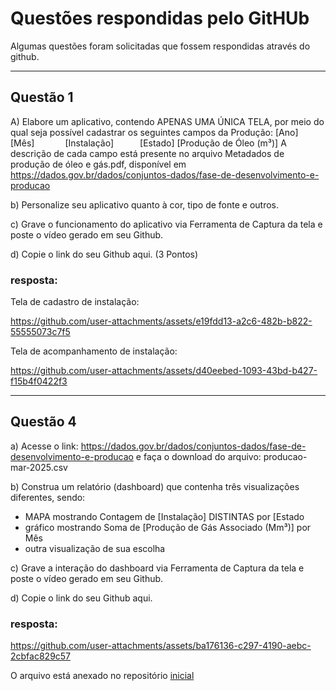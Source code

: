 # Questões respondidas pelo GitHUb

Algumas questões foram solicitadas que fossem respondidas através do github.

---

## Questão 1

A) Elabore um aplicativo, contendo APENAS UMA ÚNICA TELA, por meio do qual seja possível cadastrar os seguintes campos da Produção:
[Ano]      [Mês]       [Instalação]      [Estado]     [Produção de Óleo (m³)]
A descrição de cada campo está presente no arquivo Metadados de produção de óleo e gás.pdf, disponível em https://dados.gov.br/dados/conjuntos-dados/fase-de-desenvolvimento-e-producao

b) Personalize seu aplicativo quanto à cor, tipo de fonte e outros.

c) Grave o funcionamento do aplicativo via Ferramenta de Captura da tela e poste o vídeo gerado em seu Github.

d) Copie o link do seu Github aqui.
(3 Pontos)

### resposta:

Tela de cadastro de instalação:

https://github.com/user-attachments/assets/e19fdd13-a2c6-482b-b822-55555073c7f5

Tela de acompanhamento de instalação:

https://github.com/user-attachments/assets/d40eebed-1093-43bd-b427-f15b4f0422f3

---

## Questão 4

a) Acesse o link:    https://dados.gov.br/dados/conjuntos-dados/fase-de-desenvolvimento-e-producao
e faça o download do arquivo: producao-mar-2025.csv

b) Construa um relatório (dashboard) que contenha três visualizações diferentes, sendo:
 - MAPA mostrando Contagem  de [Instalação] DISTINTAS  por [Estado
- gráfico mostrando Soma de [Produção de Gás Associado (Mm³)] por Mês
- outra visualização de sua escolha 

c) Grave a interação do dashboard via Ferramenta de Captura da tela e poste o vídeo gerado em seu Github.

d) Copie o link do seu Github aqui.

### resposta:

https://github.com/user-attachments/assets/ba176136-c297-4190-aebc-2cbfac829c57

O arquivo está anexado no repositório [inicial](https://github.com/zorpinha/Portif-lio.git) 

